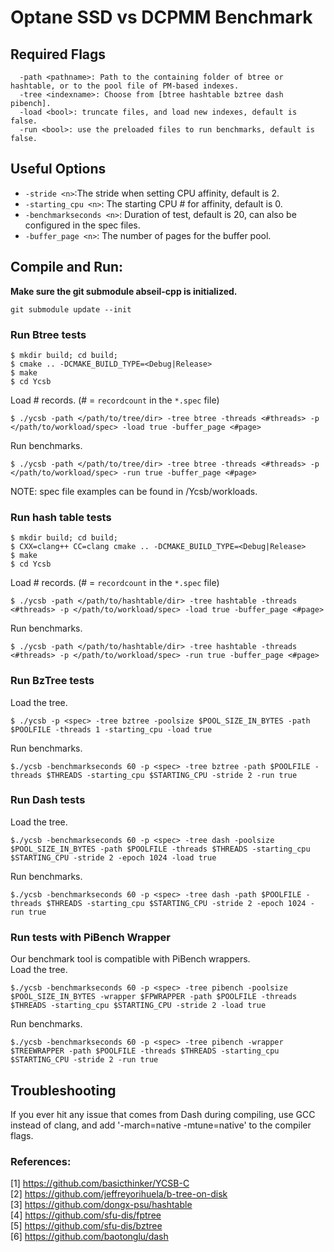 # Optane SSD vs DCPMM Benchmark

## Required Flags
```
  -path <pathname>: Path to the containing folder of btree or hashtable, or to the pool file of PM-based indexes.
  -tree <indexname>: Choose from [btree hashtable bztree dash pibench].
  -load <bool>: truncate files, and load new indexes, default is false.
  -run <bool>: use the preloaded files to run benchmarks, default is false.
```

## Useful Options
* `-stride <n>`:The stride when setting CPU affinity, default is 2.
* `-starting_cpu <n>`: The starting CPU # for affinity, default is 0.
* `-benchmarkseconds <n>`: Duration of test, default is 20, can also be configured in the spec files.
* `-buffer_page <n>`: The number of pages for the buffer pool.


## Compile and Run:
**Make sure the git submodule abseil-cpp is initialized.**
```
git submodule update --init
```

### Run Btree tests
```
$ mkdir build; cd build;
$ cmake .. -DCMAKE_BUILD_TYPE=<Debug|Release>
$ make
$ cd Ycsb
```
Load # records. (# = `recordcount` in the `*.spec` file)
```
$ ./ycsb -path </path/to/tree/dir> -tree btree -threads <#threads> -p </path/to/workload/spec> -load true -buffer_page <#page>
```
Run benchmarks.
```
$ ./ycsb -path </path/to/tree/dir> -tree btree -threads <#threads> -p </path/to/workload/spec> -run true -buffer_page <#page>
```
NOTE: spec file examples can be found in /Ycsb/workloads.

### Run hash table tests
```
$ mkdir build; cd build;
$ CXX=clang++ CC=clang cmake .. -DCMAKE_BUILD_TYPE=<Debug|Release>
$ make
$ cd Ycsb
```
Load # records. (# = `recordcount` in the `*.spec` file)
```
$ ./ycsb -path </path/to/hashtable/dir> -tree hashtable -threads <#threads> -p </path/to/workload/spec> -load true -buffer_page <#page>
```
Run benchmarks.
```
$ ./ycsb -path </path/to/hashtable/dir> -tree hashtable -threads <#threads> -p </path/to/workload/spec> -run true -buffer_page <#page>
```

### Run BzTree tests
Load the tree.
```
$ ./ycsb -p <spec> -tree bztree -poolsize $POOL_SIZE_IN_BYTES -path $POOLFILE -threads 1 -starting_cpu -load true
```
Run benchmarks.
```
$./ycsb -benchmarkseconds 60 -p <spec> -tree bztree -path $POOLFILE -threads $THREADS -starting_cpu $STARTING_CPU -stride 2 -run true
```
### Run Dash tests
Load the tree.
```
$./ycsb -benchmarkseconds 60 -p <spec> -tree dash -poolsize $POOL_SIZE_IN_BYTES -path $POOLFILE -threads $THREADS -starting_cpu $STARTING_CPU -stride 2 -epoch 1024 -load true 
```
Run benchmarks.
```
$./ycsb -benchmarkseconds 60 -p <spec> -tree dash -path $POOLFILE -threads $THREADS -starting_cpu $STARTING_CPU -stride 2 -epoch 1024 -run true 
```
### Run tests with PiBench Wrapper<br/>
Our benchmark tool is compatible with PiBench wrappers.<br/>
Load the tree.
```
$./ycsb -benchmarkseconds 60 -p <spec> -tree pibench -poolsize $POOL_SIZE_IN_BYTES -wrapper $FPWRAPPER -path $POOLFILE -threads $THREADS -starting_cpu $STARTING_CPU -stride 2 -load true
```
Run benchmarks.
```
$./ycsb -benchmarkseconds 60 -p <spec> -tree pibench -wrapper $TREEWRAPPER -path $POOLFILE -threads $THREADS -starting_cpu $STARTING_CPU -stride 2 -run true
```

## Troubleshooting
If you ever hit any issue that comes from Dash during compiling, use GCC instead of clang, and add '-march=native -mtune=native' to the compiler flags.

### References:
[1] https://github.com/basicthinker/YCSB-C<br/>
[2] https://github.com/jeffreyorihuela/b-tree-on-disk<br/>
[3] https://github.com/dongx-psu/hashtable<br/>
[4] https://github.com/sfu-dis/fptree<br/>
[5] https://github.com/sfu-dis/bztree<br/>
[6] https://github.com/baotonglu/dash
